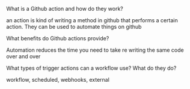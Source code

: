 What is a Github action and how do they work?

an action is kind of writing a method in github that performs a certain action. They can be used to automate things on github

What benefits do Github actions provide?

Automation reduces the time you need to take re writing the same code over and over

What types of trigger actions can a workflow use? What do they do?

workflow, scheduled, webhooks, external
